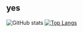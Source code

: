 ## yes

![GitHub stats](https://github-readme-stats.vercel.app/api?username=X3n0nP0w3r3d&show_icons=true&theme=dark)
[![Top Langs](https://github-readme-stats.vercel.app/api/top-langs/?username=X3n0nP0w3r3d&layout=donut&theme=dark)]()
